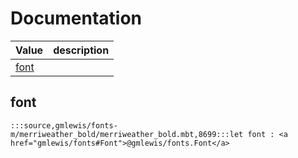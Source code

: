 # Documentation
|Value|description|
|---|---|
|[font](#font)||

## font

```moonbit
:::source,gmlewis/fonts-m/merriweather_bold/merriweather_bold.mbt,8699:::let font : <a href="gmlewis/fonts#Font">@gmlewis/fonts.Font</a>
```


